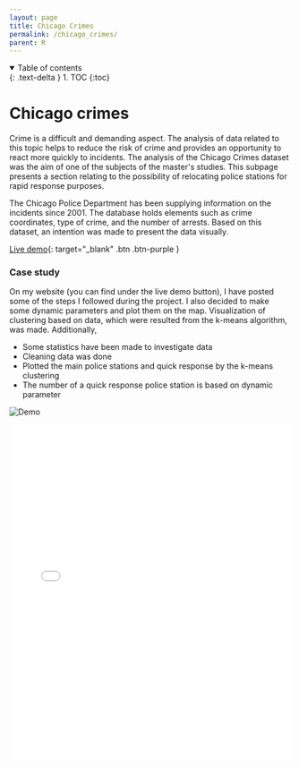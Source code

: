 ```yaml
---
layout: page
title: Chicago Crimes
permalink: /chicago_crimes/
parent: R
---
```


<details open markdown="block">
  <summary>
    Table of contents
  </summary>
  {: .text-delta }
1. TOC
{:toc}
</details>

# Chicago crimes
Crime is a difficult and demanding aspect. The analysis of data related to this topic helps to reduce the risk of crime and provides an opportunity to react more quickly to incidents. The analysis of the Chicago Crimes dataset was the aim of one of the subjects of the master's studies. This subpage presents a section relating to the possibility of relocating police stations for rapid response purposes.

The Chicago Police Department has been supplying information on the incidents since 2001. The database holds elements such as crime coordinates, type of crime, and the number of arrests. Based on this dataset, an intention was made to present the data visually.

[Live demo](https://kamil-kandzia.shinyapps.io/portfolio/){: target="_blank" .btn .btn-purple }

### Case study
On my website (you can find under the live demo button), I have posted some of the steps I followed during the project. I also decided to make some dynamic parameters and plot them on the map. Visualization of clustering based on data, which were resulted from the k-means algorithm, was made. Additionally,
* Some statistics have been made to investigate data
* Cleaning data was done
* Plotted the main police stations and quick response by the k-means clustering
* The number of a quick response police station is based on dynamic parameter

![Demo]({{site.url}}/assets/images/chicago_crimes_files/crimes.gif)

<embed src="{{site.url}}/assets/images/chicago_crimes_files/chicago_crimes.pdf" width="100%" height="600px" 
 type="application/pdf">
